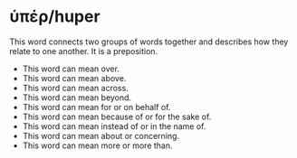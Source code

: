 # ὑπέρ/huper
This word connects two groups of words together and describes how they relate to one another. It is a preposition.

* This word can mean over.
* This word can mean above.
* This word can mean across.
* This word can mean beyond.
* This word can mean for or on behalf of.
* This word can mean because of or for the sake of.
* This word can mean instead of or in the name of.
* This word can mean about or concerning.
* This word can mean more or more than.
